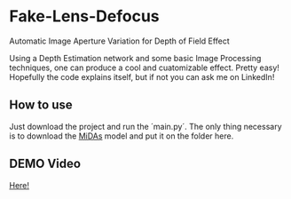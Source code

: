 # Fake-Lens-Defocus
Automatic Image Aperture Variation for Depth of Field Effect


Using a Depth Estimation network and some basic Image Processing techniques, one can produce a cool and cuatomizable effect. Pretty easy! Hopefully the code explains itself, but if not you can ask me on LinkedIn!


## How to use
Just download the project and run the ´main.py´. The only thing necessary is to download the [MiDAs](https://github.com/isl-org/MiDaS) model and put it on the folder here. 


## DEMO Video
[Here!](https://www.linkedin.com/posts/diego-bonilla-salvador_deeplearning-photography-opencv-activity-6935141351839686656-HvNL?utm_source=linkedin_share&utm_medium=member_desktop_web)
